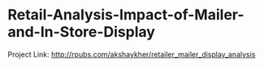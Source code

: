 # Retail-Analysis-Impact-of-Mailer-and-In-Store-Display

Project Link: http://rpubs.com/akshaykher/retailer_mailer_display_analysis
